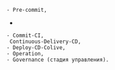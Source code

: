 


    - Pre-commit,  

- 


    - Commit-CI,  
     Сontinuous-Delivery-CD,  
    - Deploy-CD-Colive,  
    - Operation,  
    - Governance (стадия управления).
